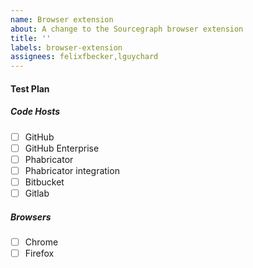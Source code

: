 ```yaml
---
name: Browser extension
about: A change to the Sourcegraph browser extension
title: ''
labels: browser-extension
assignees: felixfbecker,lguychard
---
```



#### Test Plan

##### Code Hosts

- [ ] GitHub
- [ ] GitHub Enterprise
- [ ] Phabricator
- [ ] Phabricator integration
- [ ] Bitbucket
- [ ] Gitlab

##### Browsers

- [ ] Chrome
- [ ] Firefox
